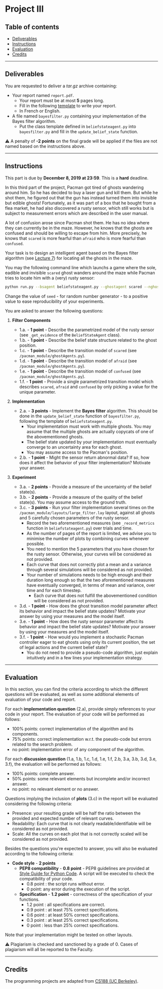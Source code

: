 
# Project III

## Table of contents

- [Deliverables](#deliverables)
- [Instructions](#instructions)
- [Evaluation](#evaluation)
- [Credits](#credits)

---

## Deliverables

You are requested to deliver a *tar.gz* archive containing:
 - Your report named `report.pdf`.
	 - Your report must be at most **5** pages long.
	 - Fill in the following [template](https://github.com/glouppe/info8006-introduction-to-ai/blob/master/projects/project3/template-project3.tex) to write your report.
	 - In French or English.
 - A file named `bayesfilter.py` containing your implementation of the Bayes filter algorithm.
	 - Put the class template defined in `beliefstateagent.py` into `bayesfilter.py` and fill in the `update_belief_state` function.

:warning: A penalty of **-2 points** on the final grade will be applied if the files are not named based on the instructions above.

---

## Instructions

This part is due by **December 8, 2019 at 23:59**. This is a **hard** deadline.

In this third part of the project, Pacman got tired of ghosts wandering around him. So he has decided to buy a laser gun and kill them. But while he shot them, he figured out that the gun has instead turned them into invisible but edible ghosts! Fortunately, as it was part of a box that he bought from a flea market, he had also discovered a rusty sensor, which still works but is subject to measurement errors which are described in the user manual.

A lot of confusion arose since Pacman shot them. He has no idea where they can currently be in the maze. However, he knows that the ghosts are confused and should be willing to escape from him.
More precisely, he knows that `scared` is more fearful than `afraid` who is more fearful than `confused`.

Your task is to design an intelligent agent based on the Bayes filter algorithm (see [Lecture 7](https://glouppe.github.io/info8006-introduction-to-ai/?p=lecture7.md)) for locating all the ghosts in the maze.

You may the following command line which launchs a game where the sole, eadible and invisible `scared` ghost wanders around the maze while Pacman tries to locate him with a (very) rusty sensor:
```bash
python run.py --bsagent beliefstateagent.py --ghostagent scared --nghosts 1 --edibleghosts --hiddenghosts --lmbda 100 --seed -1
```
Change the value of `seed` - for random number generator - to a positive value to ease reproducibility of your experiments.

You are asked to answer the following questions:

 1. **Filter Components**

	- 1.a. - **1 point** - Describe the parametrized model of the rusty sensor (see `_get_evidence` of the `BeliefStateAgent` class).
	- 1.b. - **1 point** - Describe the belief state structure related to the ghost position.
	- 1.c. - **1 point** - Describe the transition model of `scared` (see `/pacman_module/ghostAgents.py`).
	- 1.d. - **1 point** - Describe the transition model of `afraid` (see `/pacman_module/ghostAgents.py`).
	- 1.e. - **1 point** - Describe the transition model of `confused` (see `/pacman_module/ghostAgents.py`).
	- 1.f. - **1 point** - Provide a single parametrized transition model which describes `scared`, `afraid` and `confused` by only picking a value for the unique parameter.  


 2. **Implementation**
 	- 2.a. - **3 points** - Implement the **Bayes filter** algorithm. This should be done in the `update_belief_state` function of `bayesfilter.py`, following the template of `beliefstateagent.py`.
		 - Your implementation must work with multiple ghosts. You may assume that the multiple ghosts are actually copycats of one of the abovementioned ghosts. 
		 - The belief state updated by your implementation must eventually converge to an uncertainty area for each ghost.
		 - You may assume access to the Pacman's position.
	- 2.b. - **1 point** - Might the sensor return abnormal data? If so, how does it affect the behavior of your filter implementation? Motivate your answer.

 3. **Experiment**
 	- 3.a. - **2 points** - Provide a measure of the uncertainty of the belief state(s).
	- 3.b. - **2 points** - Provide a measure of the quality of the belief state(s). You may assume access to the ground truth.
	- 3.c. - **3 points** - Run your filter implementation several times on the `/pacman_module/layouts/large_filter.lay` layout, against all ghosts and 5 carefully chosen parameters of the rusty sensor.
		 - Record the two aforementioned measures (see `_record_metrics` function in `beliefstateagent.py`) over trials and time.
		 - As the number of pages of the report is limited, we advise you to minimise the number of plots by combining curves whenever possible.
		 - You need to mention the 5 parameters that you have chosen for the rusty sensor. Otherwise, your curves will be considered as not provided.
		 - Each curve that does not correctly plot a mean and a variance through several simulations will be considered as not provided.
		 - Your number of simulations needs to be high enough and their duration long enough so that the two aforementioned measures have eventually converged, in terms of mean and variance, over time and for each timestep.
			 - Each curve that does not fulfill the abovementioned condition will be considered as not provided.   
	- 3.d. - **1 point** - How does the ghost transition model parameter affect its behavior and impact the belief state updates? Motivate your answer by using your measures and the model itself.
	- 3.e. - **1 point** - How does the rusty sensor parameter affect its behavior and impact the belief state updates? Motivate your answer by using your measures and the model itself.
	- 3.f. - **1 point** - How would you implement a stochastic Pacman controller eager to eat ghosts using only its current position, the set of legal actions and the current belief state?
		- You do not need to provide a pseudo-code algorithm, just explain intuitively and in a few lines your implementation strategy.


---

## Evaluation

In this section, you can find the criteria according to which the different questions will be evaluated, as well as some additional elements of evaluation of your code and report.

For each **implementation question** (2.a), provide simply references to your code in your report. The evaluation of your code will be performed as follows:
 - 100% points: correct implementation of the algorithm and its components.
 - 75% points: correct implementation w.r.t. the pseudo-code but errors related to the search problem.
 - no point: implementation error of any component of the algorithm.

For each **discussion question** (1.a, 1.b, 1.c, 1.d, 1.e, 1.f, 2.b, 3.a, 3.b, 3.d, 3.e, 3.f), the evaluation will be performed as follows:

 - 100% points: complete answer.
 - 50% points: some relevant elements but incomplete and/or incorrect answer.
 - no point: no relevant element or no answer.

Questions implying the inclusion of **plots** (3.c) in the report will be evaluated considering the following criteria:

 - Presence: your resulting grade will be half the ratio between the provided and expected number of relevant curves.
 - Readability: Each curve that is not clearly readable/identifiable will be considered as not provided.
 - Scale: All the curves on each plot that is not correctly scaled will be considered as not provided.

Besides the questions you're expected to answer, you will also be evaluated according to the following criteria:

 - **Code style** - **2 points**
	 - **PEP8 compatibility** - **0.8 point** - PEP8 guidelines are provided at [Style Guide for Python Code](https://www.python.org/dev/peps/pep-0008/).  A script will be executed to check the compatibility of your code.
		 - 0.8 point : the script runs without error.
		 - 0 point: any error during the execution of the script.
	 - **Specification** - **1.2 point** - correctness of the specification of your functions.
		- 1.2 point : all specifications are correct.
		- 0.9 point : at least 75% correct specifications.
		- 0.6 point : at least 50% correct specifications.
		- 0.3 point : at least 25% correct specifications.
		- 0 point : less than 25% correct specifications.

Note that your implementation might be tested on other layouts.

:warning: Plagiarism is checked and sanctioned by a grade of 0. Cases of plagiarism will all be reported to the Faculty.

---

## Credits

The programming projects are adapted from [CS188 (UC Berkeley)](http://ai.berkeley.edu/project_overview.html).
